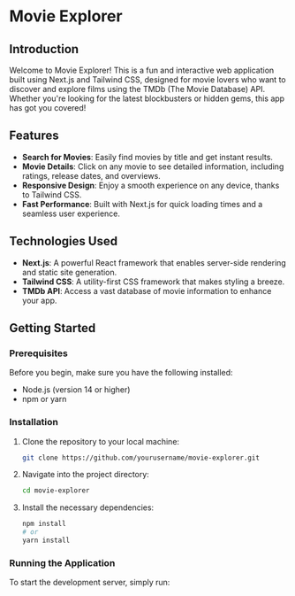 # Movie Explorer

## Introduction

Welcome to Movie Explorer! This is a fun and interactive web application built using Next.js and Tailwind CSS, designed for movie lovers who want to discover and explore films using the TMDb (The Movie Database) API. Whether you're looking for the latest blockbusters or hidden gems, this app has got you covered!

## Features

- **Search for Movies**: Easily find movies by title and get instant results.
- **Movie Details**: Click on any movie to see detailed information, including ratings, release dates, and overviews.
- **Responsive Design**: Enjoy a smooth experience on any device, thanks to Tailwind CSS.
- **Fast Performance**: Built with Next.js for quick loading times and a seamless user experience.

## Technologies Used

- **Next.js**: A powerful React framework that enables server-side rendering and static site generation.
- **Tailwind CSS**: A utility-first CSS framework that makes styling a breeze.
- **TMDb API**: Access a vast database of movie information to enhance your app.

## Getting Started

### Prerequisites

Before you begin, make sure you have the following installed:

- Node.js (version 14 or higher)
- npm or yarn

### Installation

1. Clone the repository to your local machine:
   ```bash
   git clone https://github.com/yourusername/movie-explorer.git
   ```
2. Navigate into the project directory:
   ```bash
   cd movie-explorer
   ```
3. Install the necessary dependencies:
   ```bash
   npm install
   # or
   yarn install
   ```

### Running the Application

To start the development server, simply run:
